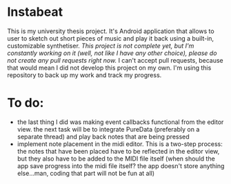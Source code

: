 # Instabeat

This is my university thesis project. It's Android application that allows to user to sketch out short pieces of music and play it 
back using a built-in, customizable synthetiser. *This project is not complete yet, but I'm constantly working on it (well, not like I have
any other choice), please do not create any pull requests right now.* I can't accept pull requests, because that would mean I did not
develop this project on my own. I'm using this repository to back up my work and track my progress.

# To do:
- the last thing I did was making event callbacks functional from the editor view. the next task will be to
integrate PureData (preferably on a separate thread) and play back notes that are being pressed
- implement note placement in the midi editor. This is a two-step process: the notes that have been placed
have to be reflected in the editor view, but they also have to be added to the MIDI file itself (when should the app
save progress into the midi file itself? the app doesn't store anything else...man, coding that part will not be fun
at all)
